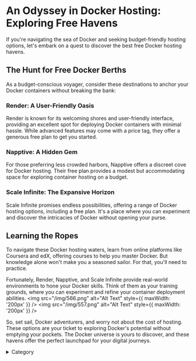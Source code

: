 # An Odyssey in Docker Hosting: Exploring Free Havens

If you're navigating the sea of Docker and seeking budget-friendly hosting options, let's embark on a quest to discover the best free Docker hosting havens.

## The Hunt for Free Docker Berths

As a budget-conscious voyager, consider these destinations to anchor your Docker containers without breaking the bank:

### Render: A User-Friendly Oasis

Render is known for its welcoming shores and user-friendly interface, providing an excellent spot for deploying Docker containers with minimal hassle. While advanced features may come with a price tag, they offer a generous free plan to get you started.

### Napptive: A Hidden Gem

For those preferring less crowded harbors, Napptive offers a discreet cove for Docker hosting. Their free plan provides a modest but accommodating space for exploring container hosting on a budget.

### Scale Infinite: The Expansive Horizon

Scale Infinite promises endless possibilities, offering a range of Docker hosting options, including a free plan. It's a place where you can experiment and discover the intricacies of Docker without opening your purse.

## Learning the Ropes

To navigate these Docker hosting waters, learn from online platforms like Coursera and edX, offering courses to help you master Docker. But knowledge alone won't make you a seasoned sailor. For that, you'll need to practice.

Fortunately, Render, Napptive, and Scale Infinite provide real-world environments to hone your Docker skills. Think of them as your training grounds, where you can experiment and refine your container deployment abilities.
<img src="/img/566.png" alt="Alt Text" style={{ maxWidth: '200px' }} />
<img src="/img/557.png" alt="Alt Text" style={{ maxWidth: '200px' }} />

So, set sail, Docker adventurers, and worry not about the cost of hosting. These options are your ticket to exploring Docker's potential without emptying your pockets. The Docker universe is yours to discover, and these havens offer the perfect launchpad for your digital journeys.

<details>

<summary>Category</summary>

Kubernetes, cloud computing, DevOps, cloud services, hosting platform, container orchestration, cloud infrastructure, cloud deployment, cloud management, cloud technology, cloud solutions&#x20;

</details>